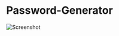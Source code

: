 # Password-Generator

![Screenshot](https://github.com/nikhil-x24/Password-Generator/assets/94430005/6caa66b1-214e-45bf-9c6d-6193f5f74dc8)
